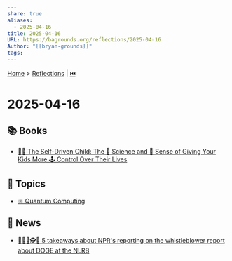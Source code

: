```yaml
---
share: true
aliases:
  - 2025-04-16
title: 2025-04-16
URL: https://bagrounds.org/reflections/2025-04-16
Author: "[[bryan-grounds]]"
tags: 
---
```

[Home](../index.md) > [Reflections](./index.md) | [⏮️](./2025-04-15.md)  
# 2025-04-16  
## 📚 Books  
- [👨‍🚀 The Self-Driven Child: The 🔬 Science and 🤔 Sense of Giving Your Kids More 🕹️ Control Over Their Lives](../books/the-self-driven-child.md)  
  
## 🌌 Topics  
- [⚛️ Quantum Computing](../topics/quantum-computing.md)  
  
## 📰 News  
- [🦊😈🐾🕵️💸 5 takeaways about NPR's reporting on the whistleblower report about DOGE at the NLRB](../articles/5-takeaways-about-nprs-reporting-on-the-whistleblower-report-about-doge-at-the-nlrb.md)  
